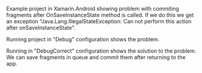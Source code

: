 Example project in Xamarin.Android showing problem with commiting fragments after OnSaveInstanceState method is called. If we do this we get an exception "Java.Lang.IllegalStateException: Can not perform this action after onSaveInstanceState".

Running project in "Debug" configuration shows the problem.

Running in "DebugCorrect" configuration shows the solution to the problem. We can save fragments in queue and commit them after returning to the app.
